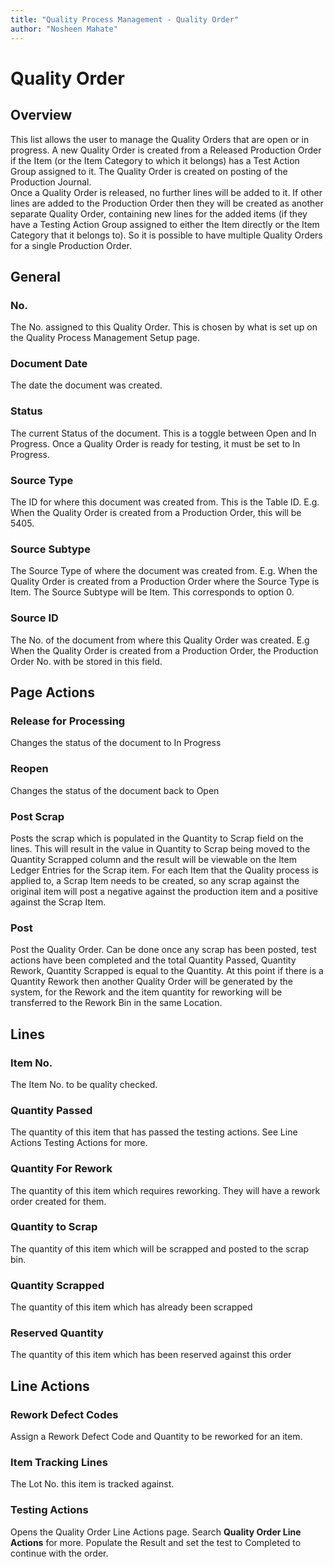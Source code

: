 ```yaml
---
title: "Quality Process Management - Quality Order"
author: "Nosheen Mahate"
---
```


# Quality Order
## Overview
This list allows the user to manage the Quality Orders that are open or in progress.
A new Quality Order is created from a Released Production Order if the Item (or the Item Category to which it belongs) has a Test Action Group assigned to it. The Quality Order is created on posting of the Production Journal.\
Once a Quality Order is released, no further lines will be added to it. If other lines are added to the Production Order then they will be created as another separate Quality Order, containing new lines for the added items (if they have a Testing Action Group assigned to either the Item directly or the Item Category that it belongs to). So it is possible to have multiple Quality Orders for a single Production Order. 

## General
### No.
The No. assigned to this Quality Order. This is chosen by what is set up on the Quality Process Management Setup page.

### Document Date
The date the document was created. 

### Status
The current Status of the document. This is a toggle between Open and In Progress. Once a Quality Order is ready for testing, it must be set to In Progress.

### Source Type
The ID for where this document was created from. This is the Table ID. E.g. When the Quality Order is created from a Production Order, this will be 5405.

### Source Subtype
The Source Type of where the document was created from. E.g. When the Quality Order is created from a Production Order where the Source Type is Item. The Source Subtype will be Item. This corresponds to option 0. 

### Source ID
The No. of the document from where this Quality Order was created. E.g When the Quality Order is created from a Production Order, the Production Order No. with be stored in this field. 

## Page Actions
### Release for Processing
Changes the status of the document to In Progress

### Reopen
Changes the status of the document back to Open

### Post Scrap
Posts the scrap which is populated in the Quantity to Scrap field on the lines. This will result in the value in Quantity to Scrap being moved to the Quantity Scrapped column and the result will be viewable on the Item Ledger Entries for the Scrap item. For each Item that the Quality process is applied to, a Scrap Item needs to be created, so any scrap against the original item will post a negative against the production item and a positive against the Scrap Item. 

### Post
Post the Quality Order. Can be done once any scrap has been posted, test actions have been completed and the total Quantity Passed, Quantity Rework, Quantity Scrapped is equal to the Quantity. At this point if there is a Quantity Rework then another Quality Order will be generated by the system, for the Rework and the item quantity for reworking will be transferred to the Rework Bin in the same Location. 

## Lines
### Item No.
The Item No. to be quality checked.
### Quantity Passed
The quantity of this item that has passed the testing actions. See Line Actions Testing Actions for more.
### Quantity For Rework
The quantity of this item which requires reworking. They will have a rework order created for them. 
### Quantity to Scrap
The quantity of this item which will be scrapped and posted to the scrap bin. 
### Quantity Scrapped
The quantity of this item which has already been scrapped
### Reserved Quantity
The quantity of this item which has been reserved against this order

## Line Actions
### Rework Defect Codes
Assign a Rework Defect Code and Quantity to be reworked for an item. 
### Item Tracking Lines
The Lot No. this item is tracked against.
### Testing Actions
Opens the Quality Order Line Actions page. Search **Quality Order Line Actions** for more. Populate the Result and set the test to Completed to continue with the order.